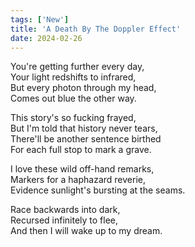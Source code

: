 ```yaml
---
tags: ['New']
title: 'A Death By The Doppler Effect'
date: 2024-02-26
---
```


You're getting further every day,  
Your light redshifts to infrared,  
But every photon through my head,  
Comes out blue the other way.

This story's so fucking frayed,  
But I'm told that history never tears,  
There'll be another sentence birthed  
For each full stop to mark a grave.

I love these wild off-hand remarks,  
Markers for a haphazard reverie,  
Evidence sunlight's bursting at the seams.

Race backwards into dark,  
Recursed infinitely to flee,  
And then I will wake up to my dream.
